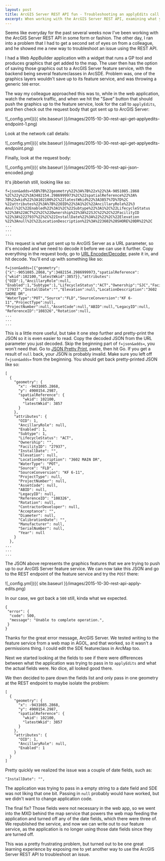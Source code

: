 ```yaml
---
layout: post
title: ArcGIS Server REST API fun - Troubleshooting an applyEdits call 
excerpt: When working with the ArcGIS Server REST API, examining what your application is passing to the API can shed light on problems.
---
```


Seems like everyday for the past several weeks now I've been working with the 
ArcGIS Server REST API in some form or fashion. The other day, I ran into a problem 
that I had to get a second set of eyes on from a colleague, and he showed me a new 
way to troubleshoot an issue using the REST API. 

I had a Web AppBuilder application with a widget that runs a GP tool and produces graphics that get 
added to the map. The user then has the option of saving those graphics out to a ArcGIS Server 
feature service, with the backend being several featureclasses in ArcSDE. Problem was, 
one of the graphics layers wouldn't save up to its feature service, and was throwing a 
generic ``500`` error. 

The way my colleague approached this was to, while in the web application, watch the network 
traffic, and when we hit the "Save" button that should push the graphics up to the feature service, 
look for the call to ``applyEdits``, and then check out the request body that got sent up 
to ArcGIS Server:

![_config.yml]({{ site.baseurl }}/images/2015-10-30-rest-api-get-applyedits-endpoint-1.png)

Look at the network call details:

![_config.yml]({{ site.baseurl }}/images/2015-10-30-rest-api-get-applyedits-endpoint.png)

Finally, look at the request body:

![_config.yml]({{ site.baseurl }}/images/2015-10-30-rest-api-json-encoded.png)

It's jibberish still, looking like so:

```
f=json&adds=%5B%7B%22geometry%22%3A%7B%22x%22%3A-9051085.2868
%2C%22y%22%3A3482154.2986999973%2C%22spatialReference%22%3A%
7B%22wkid%22%3A102100%2C%22latestWkid%22%3A3857%7D%7D%2C
%22attributes%22%3A%7B%22OID%22%3A1%2C%22AncillaryRole%22%3
Anull%2C%22Enabled%22%3A1%2C%22Subtype%22%3A1%2C%22LifecycleStatus
%22%3A%22ACT%22%2C%22Ownership%22%3A%22SJC%22%2C%22FacilityID
%22%3A%2227937%22%2C%22InstallDate%22%3A%22%22%2C%22Elevation
%22%3Anull%2C%22LocationDescription%22%3A%223602%20SHORE%20DR%22%2C
...
...
...
```

This request is what got sent up to ArcGIS Server as a URL parameter, so it's 
encoded and we need to decode it before we can use it further. Copy everything 
in the request body, go to [URL Encoder/Decoder](http://meyerweb.com/eric/tools/dencoder/),
paste it in, and hit decode. You'll end up with something like so:

```
f=json&adds=[{"geometry":{"x":-9051085.2868,"y":3482154.2986999973,"spatialReference":
{"wkid":102100,"latestWkid":3857}},"attributes":{"OID":1,"AncillaryRole":null,
"Enabled":1,"Subtype":1,"LifecycleStatus":"ACT","Ownership":"SJC","FacilityID":
"27937","InstallDate":"","Elevation":null,"LocationDescription":"3602 SHORE DR",
"WaterType":"POT","Source":"FLD","SourceConversion":"KF 6-11","ProjectType":null,
"ProjectNumber":null,"AssetCode":null,"ABID":null,"LegacyID":null,
"ReferenceID":"108326","Rotation":null,
...
...
...
```

This is a little more useful, but take it one step further and pretty-print the JSON so 
it is even easier to read. Copy the decoded JSON from the URL parameter you just decoded. 
Skip the beginning part of ``f=json&adds=``, you won't need that. Go to 
[JSON Pretty Print](http://jsonprettyprint.com/), paste, then hit Go. If you get a result of 
``null`` back, your JSON is probably invalid. Make sure you left off ``f=json&adds=`` from the 
beginning. You should get back pretty-printed JSON like so:

```
[
  {
    "geometry": {
      "x": -9431085.2868,
      "y": 4900154.2987,
      "spatialReference": {
        "wkid": 102100,
        "latestWkid": 3857
      }
    },
    "attributes": {
      "OID": 1,
      "AncillaryRole": null,
      "Enabled": 1,
      "Subtype": 1,
      "LifecycleStatus": "ACT",
      "Ownership": "",
      "FacilityID": "27937",
      "InstallDate": "",
      "Elevation": null,
      "LocationDescription": "3602 MAIN DR",
      "WaterType": "POT",
      "Source": "FLD",
      "SourceConversion": "KF 6-11",
      "ProjectType": null,
      "ProjectNumber": null,
      "AssetCode": null,
      "ABID": null,
      "LegacyID": null,
      "ReferenceID": "108326",
      "Rotation": null,
      "ContractorDeveloper": null,
      "Acceptance": "",
      "Diameter": null,
      "CalibrationDate": "",
      "Manufacturer": null,
      "SerialNumber": null,
      "Year": null
    }
  },
...
...
...
```

The JSON above represents the graphics features that we are trying to push up to our 
ArcGIS Server feature service. We can now take this JSON and go to the REST endpoint of 
the feature service and try the ``POST`` there:

![_config.yml]({{ site.baseurl }}/images/2015-10-30-rest-api-apply-edits.png)

In our case, we got back a ``500`` still, kinda what we expected.

```
{
 "error": {
  "code": 500,
  "message": "Unable to complete operation.",
 }
}
```

Thanks for the great error message, ArcGIS Server. We tested writing to the feature service 
from a web map in AGOL, and that worked, so it wasn't a permissions thing. I could edit the 
SDE featureclass in ArcMap too.

Next we started looking at the fields to see if there were differences between what the application 
was trying to pass in to ``applyEdits`` and what the actual fields were. No dice, all looked good 
there. 

We then decided to pare down the fields list and only pass in one geometry at the REST endpoint to 
maybe isolate the problem:

```
[
  {
    "geometry": {
      "x": -9431085.2868,
      "y": 4900154.2987,
      "spatialReference": {
        "wkid": 102100,
        "latestWkid": 3857
      }
    },
    "attributes": {
      "OID": 1,
      "AncillaryRole": null,
      "Enabled": 1
    }
  }
]
```

Pretty quickly we realized the issue was a couple of date fields, such as:

```
"InstallDate": "",
```

The application was trying to pass in a empty string to a date field and SDE was not liking that 
one bit. Passing in ``null`` probably would have worked, but we didn't want to change application 
code. 

The final fix? Those fields were not necessary in the web app, so we went into the MXD behind the 
map service that powers the web map feeding the application and turned off any of the date fields, which 
there were three of. We republished the service, and now we can write out to our feature service, as the 
application is no longer using those date fields since they are turned off.

This was a pretty frustrating problem, but turned out to be one great learning experience by 
exposing me to yet another way to use the ArcGIS Server REST API to troubleshoot an issue.




